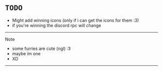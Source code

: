 # ```TODO```

* Might add winning icons (only if i can get the icons for them :3)
* if you're winning the discord rpc will change

---
  
> [!NOTE]
> * some furries are cute (ngl) :3
> * maybe im one
> * XD

---

